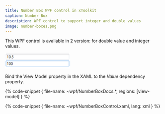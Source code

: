 ```yaml
---
title: Number Box WPF control in xToolkit
caption: Number Box
description: WPF control to support integer and double values
image: number-boxes.png
---
```

This WPF control is available in 2 version: for double value and integer values.

![Integer and Double number boxes](number-boxes.png)

Bind the View Model property in the XAML to the *Value* dependency property.

{% code-snippet { file-name: ~wpf/NumberBoxDocs.*, regions: [view-model] } %}

{% code-snippet { file-name: ~wpf/NumberBoxControl.xaml, lang: xml } %}